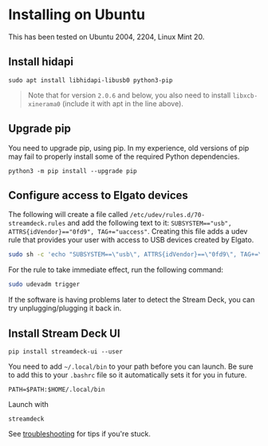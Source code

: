 # Installing on Ubuntu
This has been tested on Ubuntu 2004, 2204, Linux Mint 20.

## Install hidapi
``` console
sudo apt install libhidapi-libusb0 python3-pip
```

> Note that for version `2.0.6` and below, you also need to install `libxcb-xinerama0` (include it with apt in the line above). 

## Upgrade pip
You need to upgrade pip, using pip. In my experience, old versions of pip may fail to properly install some of the required Python dependencies.
```
python3 -m pip install --upgrade pip
```
## Configure access to Elgato devices
The following will create a file called `/etc/udev/rules.d/70-streamdeck.rules` and add the following text to it: `SUBSYSTEM=="usb", ATTRS{idVendor}=="0fd9", TAG+="uaccess"`. Creating this file adds a udev rule that provides your user with access to USB devices created by Elgato.
``` bash
sudo sh -c 'echo "SUBSYSTEM==\"usb\", ATTRS{idVendor}==\"0fd9\", TAG+=\"uaccess\"" > /etc/udev/rules.d/70-streamdeck.rules'
```
For the rule to take immediate effect, run the following command:
``` bash
sudo udevadm trigger
```
If the software is having problems later to detect the Stream Deck, you can try unplugging/plugging it back in.

## Install Stream Deck UI
```
pip install streamdeck-ui --user
```
You need to add `~/.local/bin` to your path before you can launch. Be sure to add this to your `.bashrc` file so it automatically sets it for you in future.
``` console
PATH=$PATH:$HOME/.local/bin
```
Launch with
```
streamdeck
```
See [troubleshooting](../troubleshooting.md) for tips if you're stuck.
